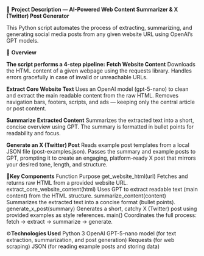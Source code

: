 🧠 **Project Description — AI-Powered Web Content Summarizer & X (Twitter) Post Generator**

This Python script automates the process of extracting, summarizing, and generating social media posts from any given website URL using OpenAI’s GPT models.

🚀 **Overview**

**The script performs a 4-step pipeline:**
**Fetch Website Content**
Downloads the HTML content of a given webpage using the requests library.
Handles errors gracefully in case of invalid or unreachable URLs.

**Extract Core Website Text**
Uses an OpenAI model (gpt-5-nano) to clean and extract the main readable content from the raw HTML.
Removes navigation bars, footers, scripts, and ads — keeping only the central article or post content.

**Summarize Extracted Content**
Summarizes the extracted text into a short, concise overview using GPT.
The summary is formatted in bullet points for readability and focus.

**Generate an X (Twitter) Post**
Reads example post templates from a local JSON file (post-examples.json).
Passes the summary and example posts to GPT, prompting it to create an engaging, platform-ready X post that mirrors your desired tone, length, and structure.

🧩**Key Components**
Function	Purpose
get_website_html(url)	Fetches and returns raw HTML from a provided website URL.
extract_core_website_content(html)	Uses GPT to extract readable text (main content) from the HTML structure.
summarize_content(content)	Summarizes the extracted text into a concise format (bullet points).
generate_x_post(summary)	Generates a short, catchy X (Twitter) post using provided examples as style references.
main()	Coordinates the full process: fetch → extract → summarize → generate.

⚙️**Technologies Used**
Python 3
OpenAI GPT-5-nano model (for text extraction, summarization, and post generation)
Requests (for web scraping)
JSON (for reading example posts and storing data)
